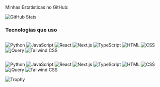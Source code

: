 
Minhas Estatísticas no GitHub:

![GitHub Stats](https://github-readme-stats.vercel.app/api?username=jonatancolt&show_icons=true&theme=radical)



### Tecnologias que uso

<div style="display: flex; flex-wrap: wrap; gap: 10px;">

  ![Python](https://img.shields.io/badge/Python-3.9-3776AB?style=for-the-badge&logo=python&logoColor=white)
  ![JavaScript](https://img.shields.io/badge/JavaScript-ES6-F7DF1E?style=for-the-badge&logo=javascript&logoColor=black)
  ![React](https://img.shields.io/badge/React-17.0.2-61DAFB?style=for-the-badge&logo=react&logoColor=black)
  ![Next.js](https://img.shields.io/badge/Next.js-12.0.0-000000?style=for-the-badge&logo=next.js&logoColor=white)
  ![TypeScript](https://img.shields.io/badge/TypeScript-4.4.3-007ACC?style=for-the-badge&logo=typescript&logoColor=white)
  ![HTML](https://img.shields.io/badge/HTML-5-E34F26?style=for-the-badge&logo=html5&logoColor=white)
  ![CSS](https://img.shields.io/badge/CSS-3-1572B6?style=for-the-badge&logo=css3&logoColor=white)
  ![jQuery](https://img.shields.io/badge/jQuery-3.6.0-0769AD?style=for-the-badge&logo=jquery&logoColor=white)
  ![Tailwind CSS](https://img.shields.io/badge/Tailwind%20CSS-2.2.19-06B6D4?style=for-the-badge&logo=tailwind-css&logoColor=white)

</div>







![Python](https://img.shields.io/badge/Python-3.9-blue)
![JavaScript](https://img.shields.io/badge/JavaScript-ES6-yellow)
![React](https://img.shields.io/badge/React-17.0.2-blue)
![Next.js](https://img.shields.io/badge/Next.js-12.0.0-black)
![TypeScript](https://img.shields.io/badge/TypeScript-4.4.3-blue)
![HTML](https://img.shields.io/badge/HTML-5-orange)
![CSS](https://img.shields.io/badge/CSS-3-blue)
![jQuery](https://img.shields.io/badge/jQuery-3.6.0-blue)
![Tailwind CSS](https://img.shields.io/badge/Tailwind%20CSS-2.2.19-blue)


![Trophy](https://github-profile-trophy.vercel.app/?username=jonatancolt)
